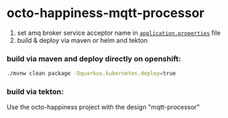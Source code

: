 # octo-happiness-mqtt-processor

1. set amq broker service acceptor name in [`application.properties`](src/main/resources/application.properties) file
2. build & deploy via maven or helm and tekton

### build via maven and deploy directly on openshift:
```sh
./mvnw clean package -Dquarkus.kubernetes.deploy=true
```

### build via tekton:

Use the octo-happiness project with the design "mqtt-processor"
